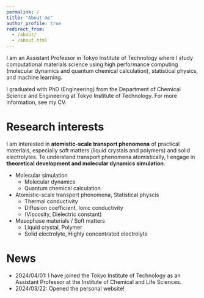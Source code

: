 ```yaml
---
permalink: /
title: "About me"
author_profile: true
redirect_from: 
  - /about/
  - /about.html
---
```


I am an Assistant Professor in Tokyo Institute of Technology where I study computational materials science using high performance computing (molecular dynamics and quantum chemical calculation), statistical physics, and machine learning. 

I graduated with PhD (Engineering) from the Department of Chemical Science and Engineering at Tokyo Institute of Technology. 
For more information, see my CV.

Research interests
======
I am interested in **atomistic-scale transport phenomena** of practical materials, especially soft matters (liquid crystals and polymers) and solid electrolytes. To understand transport phenomena atomistically, I engage in **theoretical development and molecular dynamics simulation**.   

- Molecular simulation
  - Molecular dynamics
  - Quantum chemical calculation
- Atomistic-scale transport phenomena, Statistical physcis
  - Thermal conductivity
  - Diffusion coefficient, Ionic conductivity
  - (Viscosity, Dielectric constant)
- Mesophase materials / Soft matters
  - Liquid crystal, Polymer
  - Solid electrolyte, Highly concentrated electrolyte

News
======
- 2024/04/01: I have joined the Tokyo Institute of Technology as an Assistant Professor at the Institute of Chemical and Life Sciences.  
- 2024/03/22: Opened the personal website!
